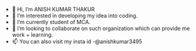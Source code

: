 - 👋 Hi, I’m ANISH KUMAR THAKUR
- 👀 I’m interested in developing my idea into coding. 
- 🌱 I’m currently student of MCA. 
- 💞️ I’m looking to collaborate on such organization which can provide me work + learning. 
- 📫 You can also visit my insta id -@anishkumar3495

<!---
Anishkumar98/Anishkumar98 is a ✨ special ✨ repository because its `README.md` (this file) appears on your GitHub profile.
You can click the Preview link to take a look at your changes.
--->
